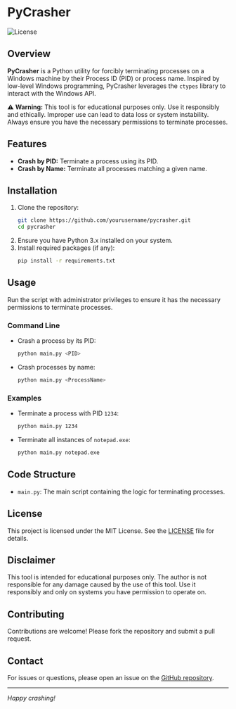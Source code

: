 # PyCrasher

![License](https://img.shields.io/badge/license-MIT-blue.svg)

## Overview

**PyCrasher** is a Python utility for forcibly terminating processes on a Windows machine by their Process ID (PID) or process name. Inspired by low-level Windows programming, PyCrasher leverages the `ctypes` library to interact with the Windows API.

⚠️ **Warning:** This tool is for educational purposes only. Use it responsibly and ethically. Improper use can lead to data loss or system instability. Always ensure you have the necessary permissions to terminate processes.

## Features

- **Crash by PID:** Terminate a process using its PID.
- **Crash by Name:** Terminate all processes matching a given name.

## Installation

1. Clone the repository:
    ```bash
    git clone https://github.com/yourusername/pycrasher.git
    cd pycrasher
    ```
2. Ensure you have Python 3.x installed on your system.
3. Install required packages (if any):
    ```bash
    pip install -r requirements.txt
    ```

## Usage

Run the script with administrator privileges to ensure it has the necessary permissions to terminate processes.

### Command Line

- Crash a process by its PID:
    ```bash
    python main.py <PID>
    ```

- Crash processes by name:
    ```bash
    python main.py <ProcessName>
    ```

### Examples

- Terminate a process with PID `1234`:
    ```bash
    python main.py 1234
    ```

- Terminate all instances of `notepad.exe`:
    ```bash
    python main.py notepad.exe
    ```

## Code Structure

- `main.py`: The main script containing the logic for terminating processes.

## License

This project is licensed under the MIT License. See the [LICENSE](LICENSE) file for details.

## Disclaimer

This tool is intended for educational purposes only. The author is not responsible for any damage caused by the use of this tool. Use it responsibly and only on systems you have permission to operate on.

## Contributing

Contributions are welcome! Please fork the repository and submit a pull request.

## Contact

For issues or questions, please open an issue on the [GitHub repository](https://github.com/yourusername/pycrasher).

---

*Happy crashing!*

